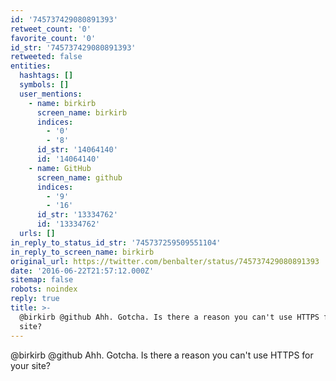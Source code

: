 ```yaml
---
id: '745737429080891393'
retweet_count: '0'
favorite_count: '0'
id_str: '745737429080891393'
retweeted: false
entities:
  hashtags: []
  symbols: []
  user_mentions:
    - name: birkirb
      screen_name: birkirb
      indices:
        - '0'
        - '8'
      id_str: '14064140'
      id: '14064140'
    - name: GitHub
      screen_name: github
      indices:
        - '9'
        - '16'
      id_str: '13334762'
      id: '13334762'
  urls: []
in_reply_to_status_id_str: '745737259509551104'
in_reply_to_screen_name: birkirb
original_url: https://twitter.com/benbalter/status/745737429080891393
date: '2016-06-22T21:57:12.000Z'
sitemap: false
robots: noindex
reply: true
title: >-
  @birkirb @github Ahh. Gotcha. Is there a reason you can't use HTTPS for your
  site?
---
```


@birkirb @github Ahh. Gotcha. Is there a reason you can't use HTTPS for your site?
